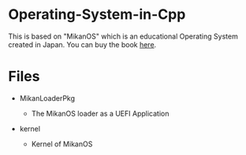 # Operating-System-in-Cpp

This is based on "MikanOS" which is an educational Operating System created in Japan.
You can buy the book [here](https://www.amazon.com/%E3%82%BC%E3%83%AD%E3%81%8B%E3%82%89%E3%81%AEOS%E8%87%AA%E4%BD%9C%E5%85%A5%E9%96%80/dp/4839975868).

# Files

- MikanLoaderPkg
    - The MikanOS loader as a UEFI Application

- kernel
    - Kernel of MikanOS
